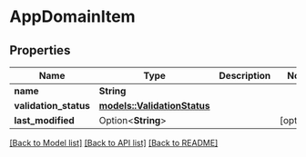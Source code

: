 # AppDomainItem

## Properties

Name | Type | Description | Notes
------------ | ------------- | ------------- | -------------
**name** | **String** |  | 
**validation_status** | [**models::ValidationStatus**](ValidationStatus.md) |  | 
**last_modified** | Option<**String**> |  | [optional]

[[Back to Model list]](../README.md#documentation-for-models) [[Back to API list]](../README.md#documentation-for-api-endpoints) [[Back to README]](../README.md)



